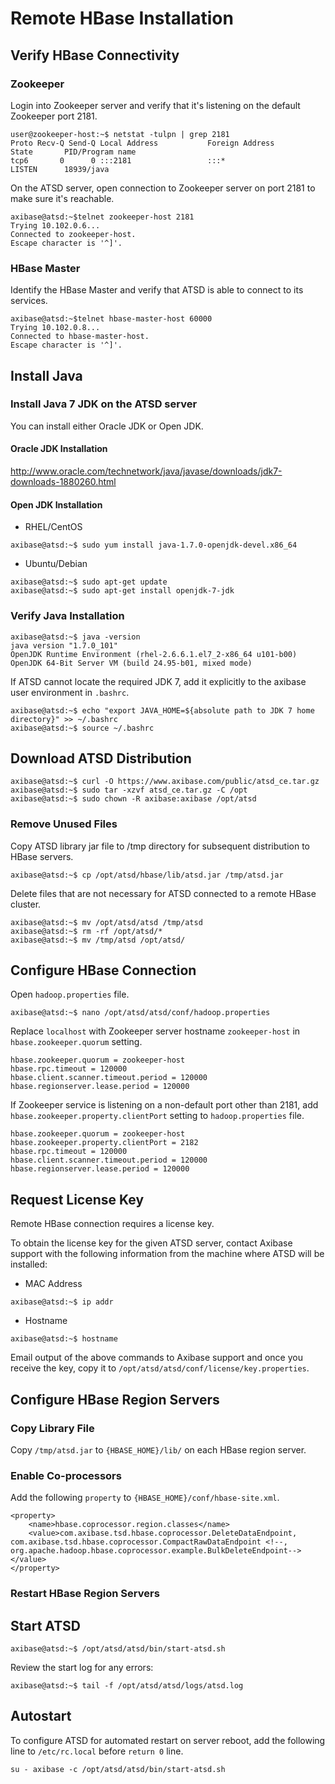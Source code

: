 # Remote HBase Installation

## Verify HBase Connectivity

### Zookeeper

Login into Zookeeper server and verify that it's listening on the default Zookeeper port 2181.

```
user@zookeeper-host:~$ netstat -tulpn | grep 2181
Proto Recv-Q Send-Q Local Address           Foreign Address         State       PID/Program name   
tcp6       0      0 :::2181                 :::*                    LISTEN      18939/java          
```

On the ATSD server, open connection to Zookeeper server on port 2181 to make sure it's reachable.

```
axibase@atsd:~$telnet zookeeper-host 2181
Trying 10.102.0.6...
Connected to zookeeper-host.
Escape character is '^]'.
```

### HBase Master

Identify the HBase Master and verify that ATSD is able to connect to its services.

```
axibase@atsd:~$telnet hbase-master-host 60000
Trying 10.102.0.8...
Connected to hbase-master-host.
Escape character is '^]'.
```

## Install Java

### Install Java 7 JDK on the ATSD server

You can install either Oracle JDK or Open JDK.

#### Oracle JDK Installation

http://www.oracle.com/technetwork/java/javase/downloads/jdk7-downloads-1880260.html

#### Open JDK Installation

* RHEL/CentOS

```
axibase@atsd:~$ sudo yum install java-1.7.0-openjdk-devel.x86_64
```

* Ubuntu/Debian

```
axibase@atsd:~$ sudo apt-get update
axibase@atsd:~$ sudo apt-get install openjdk-7-jdk
```

### Verify Java Installation

```
axibase@atsd:~$ java -version
java version "1.7.0_101"
OpenJDK Runtime Environment (rhel-2.6.6.1.el7_2-x86_64 u101-b00)
OpenJDK 64-Bit Server VM (build 24.95-b01, mixed mode)
```

If ATSD cannot locate the required JDK 7, add it explicitly to the axibase user environment in `.bashrc`.

```
axibase@atsd:~$ echo "export JAVA_HOME=${absolute path to JDK 7 home directory}" >> ~/.bashrc
axibase@atsd:~$ source ~/.bashrc
```


## Download ATSD Distribution

```
axibase@atsd:~$ curl -O https://www.axibase.com/public/atsd_ce.tar.gz
axibase@atsd:~$ sudo tar -xzvf atsd_ce.tar.gz -C /opt
axibase@atsd:~$ sudo chown -R axibase:axibase /opt/atsd
```

### Remove Unused Files

Copy ATSD library jar file to /tmp directory for subsequent distribution to HBase servers.

```
axibase@atsd:~$ cp /opt/atsd/hbase/lib/atsd.jar /tmp/atsd.jar
```

Delete files that are not necessary for ATSD connected to a remote HBase cluster.

```
axibase@atsd:~$ mv /opt/atsd/atsd /tmp/atsd
axibase@atsd:~$ rm -rf /opt/atsd/*
axibase@atsd:~$ mv /tmp/atsd /opt/atsd/
```

## Configure HBase Connection

Open `hadoop.properties` file.

```
axibase@atsd:~$ nano /opt/atsd/atsd/conf/hadoop.properties
```

Replace `localhost` with Zookeeper server hostname `zookeeper-host` in `hbase.zookeeper.quorum` setting.

```
hbase.zookeeper.quorum = zookeeper-host
hbase.rpc.timeout = 120000 
hbase.client.scanner.timeout.period = 120000
hbase.regionserver.lease.period = 120000
```

If Zookeeper service is listening on a non-default port other than 2181, add `hbase.zookeeper.property.clientPort` setting to `hadoop.properties` file.

```
hbase.zookeeper.quorum = zookeeper-host
hbase.zookeeper.property.clientPort = 2182
hbase.rpc.timeout = 120000 
hbase.client.scanner.timeout.period = 120000
hbase.regionserver.lease.period = 120000
```

## Request License Key

Remote HBase connection requires a license key. 

To obtain the license key for the given ATSD server, contact Axibase support with the following information from the machine where ATSD will be installed:

* MAC Address

```
axibase@atsd:~$ ip addr
```

* Hostname

```
axibase@atsd:~$ hostname
```

Email output of the above commands to Axibase support and once you receive the key, copy it to `/opt/atsd/atsd/conf/license/key.properties`.

## Configure HBase Region Servers

### Copy Library File

Copy `/tmp/atsd.jar` to `{HBASE_HOME}/lib/` on each HBase region server.

### Enable Co-processors

Add the following `property` to `{HBASE_HOME}/conf/hbase-site.xml`.

```
<property>
    <name>hbase.coprocessor.region.classes</name>
    <value>com.axibase.tsd.hbase.coprocessor.DeleteDataEndpoint, com.axibase.tsd.hbase.coprocessor.CompactRawDataEndpoint <!--, org.apache.hadoop.hbase.coprocessor.example.BulkDeleteEndpoint--></value>
</property>
```

### Restart HBase Region Servers

## Start ATSD

```
axibase@atsd:~$ /opt/atsd/atsd/bin/start-atsd.sh
```

Review the start log for any errors:

```
axibase@atsd:~$ tail -f /opt/atsd/atsd/logs/atsd.log
```

## Autostart

To configure ATSD for automated restart on server reboot, add the following line to `/etc/rc.local` before `return 0` line.

```
su - axibase -c /opt/atsd/atsd/bin/start-atsd.sh
```
